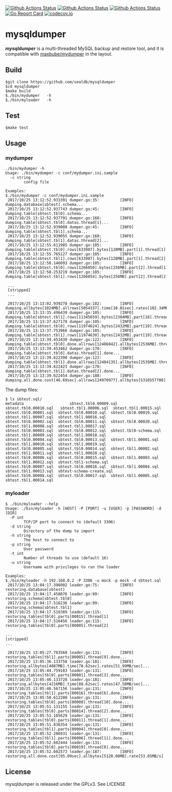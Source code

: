 [![Github Actions Status](https://github.com/sealdb/mysqldumper/workflows/mysqldumper%20Build/badge.svg?event=push)](https://github.com/sealdb/mysqldumper/actions?query=workflow%3A%mysqldumper+Build%22+event%3Apush)
[![Github Actions Status](https://github.com/sealdb/mysqldumper/workflows/mysqldumper%20Test/badge.svg?event=push)](https://github.com/sealdb/mysqldumper/actions?query=workflow%3A%mysqldumper+Test%22+event%3Apush)
[![Github Actions Status](https://github.com/sealdb/mysqldumper/workflows/mysqldumper%20Coverage/badge.svg?event=push)](https://github.com/sealdb/mysqldumper/actions?query=workflow%3A%mysqldumper+Coverage%22+event%3Apush)
[![Go Report Card](https://goreportcard.com/badge/github.com/sealdb/mysqldumper)](https://goreportcard.com/report/github.com/sealdb/mysqldumper) [![codecov.io](https://codecov.io/gh/sealdb/mysqldumper/graphs/badge.svg)](https://codecov.io/gh/sealdb/mysqldumper/branch/master)

# mysqldumper

**_mysqldumper_** is a multi-threaded MySQL backup and restore tool, and it is compatible with [maxbube/mydumper](https://github.com/maxbube/mydumper) in the layout.

## Build

```
$git clone https://github.com/sealdb/mysqldumper
$cd mysqldumper
$make build
$./bin/mydumper   -h
$./bin/myloader   -h
```

## Test

```
$make test
```

## Usage

### mydumper

```
./bin/mydumper -h
Usage: ./bin/mydumper -c conf/mydumper.ini.sample
  -c string
    	config file

Examples:
$./bin/mydumper -c conf/mydumper.ini.sample
 2017/10/25 13:12:52.933391 dumper.go:35:         [INFO]        dumping.database[sbtest].schema...
 2017/10/25 13:12:52.937743 dumper.go:45:         [INFO]        dumping.table[sbtest.tbl0].schema...
 2017/10/25 13:12:52.937791 dumper.go:168:        [INFO]        dumping.table[sbtest.tbl0].datas.thread[1]...
 2017/10/25 13:12:52.939008 dumper.go:45:         [INFO]        dumping.table[sbtest.tbl1].schema...
 2017/10/25 13:12:52.939055 dumper.go:168:        [INFO]        dumping.table[sbtest.tbl1].datas.thread[2]...
 2017/10/25 13:12:55.611905 dumper.go:105:        [INFO]        dumping.table[sbtest.tbl0].rows[633987].bytes[128MB].part[1].thread[1]
 2017/10/25 13:12:55.765127 dumper.go:105:        [INFO]        dumping.table[sbtest.tbl1].rows[633987].bytes[128MB].part[1].thread[2]
 2017/10/25 13:12:58.146093 dumper.go:105:        [INFO]        dumping.table[sbtest.tbl0].rows[1266050].bytes[256MB].part[2].thread[1]
 2017/10/25 13:12:58.253219 dumper.go:105:        [INFO]        dumping.table[sbtest.tbl1].rows[1266054].bytes[256MB].part[2].thread[2]

 ...
 [stripped]
 ...

 2017/10/25 13:13:02.939278 dumper.go:182:        [INFO]        dumping.allbytes[1024MB].allrows[5054337].time[10.01sec].rates[102.34MB/sec]...
 2017/10/25 13:13:35.496439 dumper.go:105:        [INFO]        dumping.table[sbtest.tbl1].rows[11345659].bytes[2304MB].part[18].thread[2]
 2017/10/25 13:13:37.627178 dumper.go:105:        [INFO]        dumping.table[sbtest.tbl0].rows[11974624].bytes[2432MB].part[19].thread[1]
 2017/10/25 13:13:37.753966 dumper.go:105:        [INFO]        dumping.table[sbtest.tbl1].rows[11974630].bytes[2432MB].part[19].thread[2]
 2017/10/25 13:13:39.453430 dumper.go:122:        [INFO]        dumping.table[sbtest.tbl0].done.allrows[12486842].allbytes[2536MB].thread[1]...
 2017/10/25 13:13:39.453462 dumper.go:170:        [INFO]        dumping.table[sbtest.tbl0].datas.thread[1].done...
 2017/10/25 13:13:39.622390 dumper.go:122:        [INFO]        dumping.table[sbtest.tbl1].done.allrows[12484135].allbytes[2535MB].thread[2]...
 2017/10/25 13:13:39.622423 dumper.go:170:        [INFO]        dumping.table[sbtest.tbl1].datas.thread[2].done...
 2017/10/25 13:13:39.622454 dumper.go:188:        [INFO]        dumping.all.done.cost[46.69sec].allrows[24970977].allbytes[5318557708].rate[108.63MB/s]
```

The dump files:

```
$ ls sbtest.sql/
metadata                    sbtest.tbl0.00009.sql  sbtest.tbl0.00018.sql   sbtest.tbl1.00006.sql  sbtest.tbl1.00015.sql
sbtest.tbl0.00001.sql  sbtest.tbl0.00010.sql  sbtest.tbl0.00019.sql   sbtest.tbl1.00007.sql  sbtest.tbl1.00016.sql
sbtest.tbl0.00002.sql  sbtest.tbl0.00011.sql  sbtest.tbl0.00020.sql   sbtest.tbl1.00008.sql  sbtest.tbl1.00017.sql
sbtest.tbl0.00003.sql  sbtest.tbl0.00012.sql  sbtest.tbl0-schema.sql  sbtest.tbl1.00009.sql  sbtest.tbl1.00018.sql
sbtest.tbl0.00004.sql  sbtest.tbl0.00013.sql  sbtest.tbl1.00001.sql   sbtest.tbl1.00010.sql  sbtest.tbl1.00019.sql
sbtest.tbl0.00005.sql  sbtest.tbl0.00014.sql  sbtest.tbl1.00002.sql   sbtest.tbl1.00011.sql  sbtest.tbl1.00020.sql
sbtest.tbl0.00006.sql  sbtest.tbl0.00015.sql  sbtest.tbl1.00003.sql   sbtest.tbl1.00012.sql  sbtest.tbl1-schema.sql
sbtest.tbl0.00007.sql  sbtest.tbl0.00016.sql  sbtest.tbl1.00004.sql   sbtest.tbl1.00013.sql  sbtest-schema-create.sql
sbtest.tbl0.00008.sql  sbtest.tbl0.00017.sql  sbtest.tbl1.00005.sql   sbtest.tbl1.00014.sql
```

### myloader

```
$ ./bin/myloader --help
Usage: ./bin/myloader -h [HOST] -P [PORT] -u [USER] -p [PASSWORD] -d  [DIR]
  -P int
    	TCP/IP port to connect to (default 3306)
  -d string
    	Directory of the dump to import
  -h string
    	The host to connect to
  -p string
    	User password
  -t int
    	Number of threads to use (default 16)
  -u string
    	Username with privileges to run the loader

Examples:
$./bin/myloader -h 192.168.0.2 -P 3306 -u mock -p mock -d sbtest.sql
 2017/10/25 13:04:17.396002 loader.go:75:         [INFO]        restoring.database[sbtest]
 2017/10/25 13:04:17.458076 loader.go:99:         [INFO]        restoring.schema[sbtest.tbl0]
 2017/10/25 13:04:17.516236 loader.go:99:         [INFO]        restoring.schema[sbtest.tbl1]
 2017/10/25 13:04:17.516389 loader.go:115:        [INFO]        restoring.tables[tbl0].parts[00015].thread[1]
 2017/10/25 13:04:17.516456 loader.go:115:        [INFO]        restoring.tables[tbl0].parts[00005].thread[2]

...
[stripped]
...

 2017/10/25 13:05:27.783560 loader.go:131:        [INFO]        restoring.tables[tbl1].parts[00005].thread[9].done...
 2017/10/25 13:05:36.133758 loader.go:181:        [INFO]        restoring.allbytes[4087MB].time[78.62sec].rates[51.99MB/sec]...
 2017/10/25 13:05:44.759183 loader.go:131:        [INFO]        restoring.tables[tbl0].parts[00001].thread[3].done...
 2017/10/25 13:05:46.133728 loader.go:181:        [INFO]        restoring.allbytes[4216MB].time[88.62sec].rates[47.58MB/sec]...
 2017/10/25 13:05:46.567156 loader.go:131:        [INFO]        restoring.tables[tbl1].parts[00016].thread[6].done...
 2017/10/25 13:05:50.612200 loader.go:131:        [INFO]        restoring.tables[tbl0].parts[00008].thread[10].done...
 2017/10/25 13:05:51.131155 loader.go:131:        [INFO]        restoring.tables[tbl0].parts[00014].thread[2].done...
 2017/10/25 13:05:51.185629 loader.go:131:        [INFO]        restoring.tables[tbl0].parts[00011].thread[1].done...
 2017/10/25 13:05:51.836354 loader.go:131:        [INFO]        restoring.tables[tbl1].parts[00004].thread[0].done...
 2017/10/25 13:05:52.286931 loader.go:131:        [INFO]        restoring.tables[tbl1].parts[00006].thread[11].done...
 2017/10/25 13:05:52.602444 loader.go:131:        [INFO]        restoring.tables[tbl0].parts[00019].thread[8].done...
 2017/10/25 13:05:52.602573 loader.go:187:        [INFO]        restoring.all.done.cost[95.09sec].allbytes[5120.00MB].rate[53.85MB/s]
```

## License

mysqldumper is released under the GPLv3. See LICENSE
